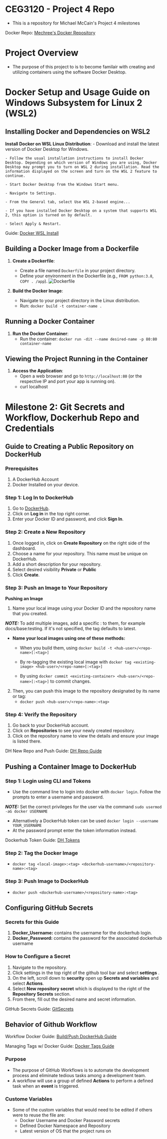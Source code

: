 # CEG3120 - Project 4 Repo
- This is a repository for Michael McCain's Project 4 milestones

Docker Repo: [Mechree's Docker Repository](https://hub.docker.com/repository/docker/mechree/ceg3120-images/general "Docker Repository Link")

# Project Overview
- The purpose of this project to is to become familair with creating and utilizing containers using the software Docker Desktop.

# Docker Setup and Usage Guide on Windows Subsystem for Linux 2 (WSL2)

## Installing Docker and Dependencies on WSL2

**Install Docker on WSL Linux Distribution**:
	- Download and install the latest version of Docker Desktop for Windows.

	- Follow the usual installation instructions to install Docker Desktop. Depending on which version of Windows you are using, Docker Desktop may prompt you to turn on WSL 2 during installation. Read the information displayed on the screen and turn on the WSL 2 feature to continue.

	- Start Docker Desktop from the Windows Start menu.

	- Navigate to Settings.

	- From the General tab, select Use WSL 2-based engine...

	- If you have installed Docker Desktop on a system that supports WSL 2, this option is turned on by default.
	
	- Select Apply & Restart.
	
Guide: [Docker WSL Install](https://docs.docker.com/desktop/wsl/)

## Building a Docker Image from a Dockerfile

1. **Create a Dockerfile**:
    - Create a file named `Dockerfile` in your project directory.
    - Define your environment in the Dockerfile (e.g., `FROM python:3.8`, `COPY . /app`).
	![Dockerfile](Dockerfile.png "Example Docker File")

2. **Build the Docker Image**:
    - Navigate to your project directory in the Linux distribution.
    - Run: `docker build -t container-name .`

## Running a Docker Container

1. **Run the Docker Container**:
    - Run the container: `docker run -dit --name desired-name -p 80:80 container-name`

## Viewing the Project Running in the Container

1. **Access the Application**:
    - Open a web browser and go to `http://localhost:80` (or the respective IP and port your app is running on).
	- curl localhost

# Milestone 2: Git Secrets and Workflow, Dockerhub Repo and Credentials

## Guide to Creating a Public Repository on DockerHub

### Prerequisites

1. A DockerHub Account
2. Docker Installed on your device.

### Step 1: Log In to DockerHub

1. Go to [DockerHub](https://hub.docker.com/).
2. Click on **Log in** in the top right corner.
3. Enter your Docker ID and password, and click **Sign In**.

### Step 2: Create a New Repository

1. Once logged in, click on **Create Repository** on the right side of the dashboard.
2. Choose a name for your repository. This name must be unique on DockerHub.
3. Add a short description for your repository.
4. Select desired visibility **Private** or **Public**
5. Click **Create**.

### Step 3: Push an Image to Your Repository

**Pushing an Image**
1. Name your local image using your Docker ID and the repository name that you created.

**_NOTE:_** To add multiple images, add a specific :<tag> to them, for example docs/base:testing. If it's not specified, the tag defaults to latest.

- **Name your local images using one of these methods:**
	* When you build them, using `docker build -t <hub-user>/<repo-name>[:<tag>]`
	* By re-tagging the existing local image with `docker tag <existing-image> <hub-user>/<repo-name>[:<tag>]`
			
	* By using `docker commit <existing-container> <hub-user>/<repo-name>[:<tag>]` to commit changes.
		
2. Then, you can push this image to the repository designated by its name or tag:
	* `docker push <hub-user>/<repo-name>:<tag>`
### Step 4: Verify the Repository

1. Go back to your DockerHub account.
2. Click on **Repositories** to see your newly created repository.
3. Click on the repository name to view the details and ensure your image is listed there.

DH New Repo and Push Guide: [DH Repo Guide](https://docs.docker.com/docker-hub/repos/create/)

## Pushing a Container Image to DockerHub

### Step 1: Login using CLI and Tokens
- Use the command line to login into docker with `docker login`. Follow the prompts to enter a username and password. 

**_NOTE:_** Set the correct privileges for the user via the command `sudo usermod -aG docker USERNAME`

- Alternatively a DockerHub token can be used `docker login --username YOUR_USERNAME`
- At the password prompt enter the token information instead.

Dockerhub Token Guide: [DH Tokens](https://docs.docker.com/security/for-developers/access-tokens/)

### Step 2: Tag the Docker Image
- `docker tag <local-image>:<tag> <dockerhub-username>/<repository-name>:<tag>`

### Step 3: Push Image to DockerHub
- `docker push <dockerhub-username>/<repository-name>:<tag>`

## Configuring GitHub Secrets

### Secrets for this Guide
1. **Docker_Username:** contains the username for the dockerhub login.
2. **Docker_Password:** contains the password for the associated dockerhub username

### How to Configure a Secret
1. Navigate to the repository.
2. Click settings in the top right of the github tool bar and select **settings**
.
3. On the left, scroll down to **security** open up **Secrets and variables** and select **Actions**.
4. Select **New repository secret** which is displayed to the right of the **Repository Secrets** section.
5. From there, fill out the desired name and secret information. 

GitHub Secrets Guide: [GitSecrets](https://docs.github.com/en/actions/security-guides/using-secrets-in-github-actions)

## Behavior of Github Workflow

Workflow Docker Guide: [Build/Push DockerHub Guide](https://github.com/marketplace/actions/build-and-push-docker-images)

Managing Tags w/ Docker Guide: [Docker Tags Guide](https://docs.docker.com/build/ci/github-actions/manage-tags-labels/)

### Purpose
- The purpose of GitHub Workflows is to automate the development process and eliminate tedious tasks among a development team. 
- A workflow will use a group of defined **Actions** to perform a defined task when an **event** is triggered. 

### Custome Variables
- Some of the custom variables that would need to be edited if others were to reuse the file are:
	* Docker Username and Docker Password secrets
	* Defined Docker Namespace and Repository
	* Latest version of OS that the project runs on
